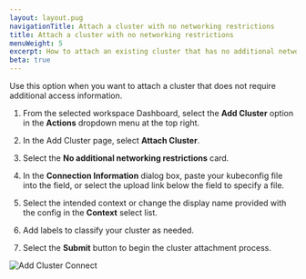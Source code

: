 ```yaml
---
layout: layout.pug
navigationTitle: Attach a cluster with no networking restrictions
title: Attach a cluster with no networking restrictions
menuWeight: 5
excerpt: How to attach an existing cluster that has no additional networking restrictions
beta: true
---
```


Use this option when you want to attach a cluster that does not require additional access information.

1. From the selected workspace Dashboard, select the **Add Cluster** option in the **Actions** dropdown menu at the top right.

1. In the Add Cluster page, select **Attach Cluster**.

1. Select the **No additional networking restrictions** card.

1. In the **Connection Information** dialog box, paste your kubeconfig file into the field, or select the upload link below the field to specify a file.

1. Select the intended context or change the display name provided with the config in the **Context** select list.

1. Add labels to classify your cluster as needed.

1. Select the **Submit** button to begin the cluster attachment process.

![Add Cluster Connect](/dkp/kommander/1.4/img/add-cluster-connect.png)
